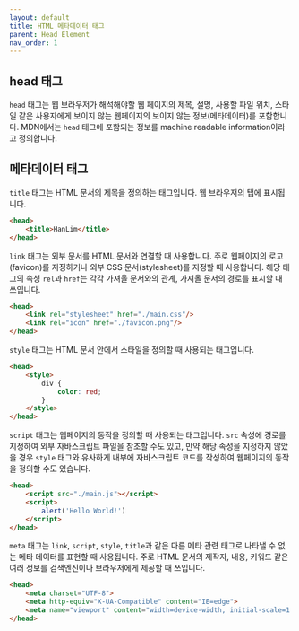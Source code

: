 ```yaml
---
layout: default
title: HTML 메타데이터 태그
parent: Head Element
nav_order: 1
---
```

## head 태그

`head` 태그는 웹 브라우저가 해석해야할 웹 페이지의 제목, 설명, 사용할 파일 위치, 스타일 같은 사용자에게 보이지 않는 웹페이지의 보이지 않는 정보(메타데이터)를 포함합니다. MDN에서는 `head` 태그에 포함되는 정보를 machine readable information이라고 정의합니다.

## 메타데이터 태그

`title` 태그는 HTML 문서의 제목을 정의하는 태그입니다. 웹 브라우저의 탭에 표시됩니다.

```html
<head>
	<title>HanLim</title>
</head>
```

`link` 태그는 외부 문서를 HTML 문서와 연결할 때 사용합니다. 주로 웹페이지의 로고(favicon)를 지정하거나 외부 CSS 문서(stylesheet)를 지정할 때 사용합니다. 해당 태그의 속성 `rel`과 `href`는 각각 가져올 문서와의 관계, 가져올 문서의 경로를 표시할 때 쓰입니다.

```html
<head>
	<link rel="stylesheet" href="./main.css"/>
	<link rel="icon" href="./favicon.png"/>
</head>
```

`style` 태그는 HTML 문서 안에서 스타일을 정의할 때 사용되는 태그입니다.

```html
<head>
	<style>
		div {
			color: red;
		}
	</style>
</head>
```

`script` 태그는 웹페이지의 동작을 정의할 때 사용되는 태그입니다. `src` 속성에 경로를 지정하여 외부 자바스크립트 파일을 참조할 수도 있고, 만약 해당 속성을 지정하지 않았을 경우 `style` 태그와 유사하게 내부에 자바스크립트 코드를 작성하여 웹페이지의 동작을 정의할 수도 있습니다.

```html
<head>
	<script src="./main.js"></script>
	<script>
		alert('Hello World!')
	</script>
</head>
```

`meta` 태그는 `link`, `script`, `style`, `title`과 같은 다른 메타 관련 태그로 나타낼 수 없는 메타 데이터를 표현할 때 사용됩니다. 주로 HTML 문서의 제작자, 내용, 키워드 같은 여러 정보를 검색엔진이나 브라우저에게 제공할 때 쓰입니다.

```html
<head>
	<meta charset="UTF-8">
	<meta http-equiv="X-UA-Compatible" content="IE=edge">
	<meta name="viewport" content="width=device-width, initial-scale=1.0">
</head>
```